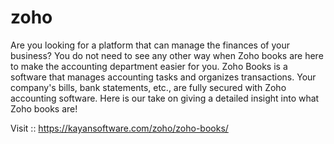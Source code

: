 # zoho
 Are you looking for a platform that can manage the finances of your business? You do not need to see any other way when Zoho books are here to make the accounting department easier for you. Zoho Books is a software that manages accounting tasks and organizes transactions. Your company's bills, bank statements, etc., are fully secured with Zoho accounting software. Here is our take on giving a detailed insight into what Zoho books are!    
 
 
Visit :: https://kayansoftware.com/zoho/zoho-books/
